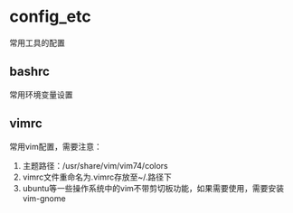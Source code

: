 # config_etc
常用工具的配置
## bashrc

常用环境变量设置

## vimrc

常用vim配置，需要注意：

1. 主题路径：/usr/share/vim/vim74/colors
2. vimrc文件重命名为.vimrc存放至~/.路径下
3. ubuntu等一些操作系统中的vim不带剪切板功能，如果需要使用，需要安装vim-gnome
